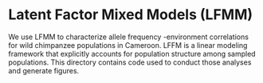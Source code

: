 # Latent Factor Mixed Models (LFMM)
We use LFMM to characterize allele frequency -environment correlations for wild chimpanzee populations in Cameroon. LFFM is a linear modeling framework that explicitly accounts for population structure among sampled populations. This directory contains code used to conduct those analyses and generate figures. 
